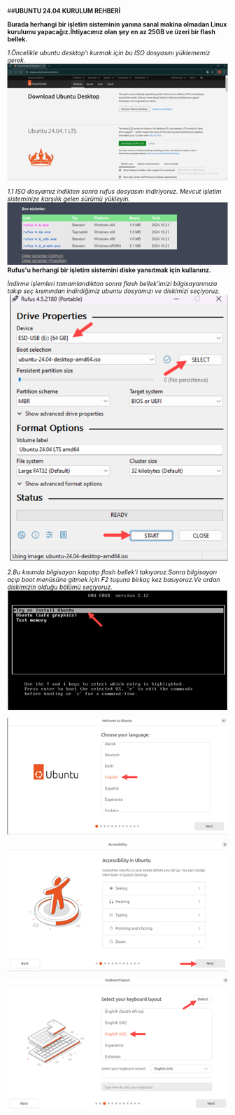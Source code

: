 ##**UBUNTU 24.04 KURULUM REHBERİ**

**Burada herhangi bir işletim sisteminin yanına sanal makina olmadan Linux kurulumu yapacağız.İhtiyacımız olan şey en az 25GB ve üzeri bir flash bellek.**

*1.Öncelikle ubuntu desktop'ı kurmak için bu ISO dosyasını yüklememiz gerek.*
![](https://github.com/Merve4717/ubuntu/blob/main/resimler/Ekran%20g%C3%B6r%C3%BCnt%C3%BCs%C3%BC%202024-10-27%20142122.png)

*1.1 ISO dosyamız indikten sonra rufus dosyasını indiriyoruz. Mevcut işletim sisteminize karşılık gelen sürümü yükleyin.*
![ ](https://github.com/Merve4717/ubuntu/blob/main/resimler/Ekran%20g%C3%B6r%C3%BCnt%C3%BCs%C3%BC%202024-10-27%20142358.png)
**Rufus'u herhangi bir işletim sistemini diske yansıtmak için kullanırız.**

*İndirme işlemleri tamamlandıktan sonra flash bellek'imizi bilgisayarımıza takıp seç kısmından indirdiğimiz ubuntu dosyamızı ve diskimizi seçiyoruz.*
![](https://github.com/Merve4717/ubuntu/blob/main/resimler/Ekran%20g%C3%B6r%C3%BCnt%C3%BCs%C3%BC%202024-10-27%20145648.png)

*2.Bu kısımda bilgisayarı kapatıp flash bellek'i takıyoruz.Sonra bilgisayarı açıp boot menüsüne gitmek için F2 tuşuna birkaç kez basıyoruz.Ve ordan diskimizin olduğu bölümü seçiyoruz.* 
![](https://github.com/Merve4717/ubuntu/blob/main/resimler/Ekran%20g%C3%B6r%C3%BCnt%C3%BCs%C3%BC%202024-10-27%20145826.png)


![](https://github.com/Merve4717/ubuntu/blob/main/resimler/Ekran%20g%C3%B6r%C3%BCnt%C3%BCs%C3%BC%202024-10-27%20145922.png)


![](https://github.com/Merve4717/ubuntu/blob/main/resimler/Ekran%20g%C3%B6r%C3%BCnt%C3%BCs%C3%BC%202024-10-27%20145953.png)


![](https://github.com/Merve4717/ubuntu/blob/main/resimler/Ekran%20g%C3%B6r%C3%BCnt%C3%BCs%C3%BC%202024-10-27%20150017.png)


![]()
